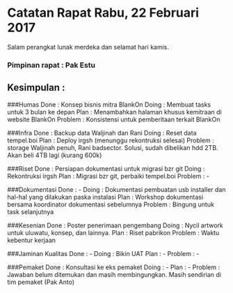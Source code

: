 # Catatan Rapat Rabu, 22 Februari 2017


Salam perangkat lunak merdeka dan selamat hari kamis. 


### Pimpinan rapat : Pak Estu


## Kesimpulan :

###Humas
Done : Konsep bisnis mitra BlankOn
Doing : Membuat tasks untuk 3 bulan ke depan
Plan : Menambahkan halaman khusus kemitraan di website BlankOn
Problem : Konsistensi untuk pemberitaan terkait BlankOn

###Infra
Done : Backup data Waljinah dan Rani
Doing : Reset data tempel.boi
Plan : Deploy irgsh (menunggu rekontruksi selesai) 
Problem : storage Waljinah penuh,  Rani badsector.  Solusi,  sudah dibelikan hdd 2TB. Akan beli 4TB lagi (kurang 600k)

###Riset
Done : Persiapan dokumentasi untuk migrasi bzr git
Doing : Rekontruksi irgsh
Plan : Migrasi bzr git,  perbaiki tempel.boi
Problem : - 

###Dokumentasi
Done : - 
Doing : Dokumentasi pembuatan usb installer dan hal-hal yang dilakukan paska instalasi
Plan : Workshop dokumentasi bersama koordinator dokumentasi sebelumnya
Problem : Bingung untuk task selanjutnya

###Kesenian
Done : Poster penerimaan pengembang
Doing : Nycil artwork untuk uluwatu,  konsep,  dan lainnya. 
Plan : Riset pabrikon
Problem : Waktu kebentur kerjaan

###Jaminan Kualitas
Done : - 
Doing : Bikin UAT
Plan : - 
Problem : - 

###Pemaket
Done : Konsultasi ke eks pemaket
Doing : - 
Plan : - 
Problem : Jawaban belum ditemukan dan masih membingungkan.  Masih sendirian di tim pemaket (Pak Anto) 


